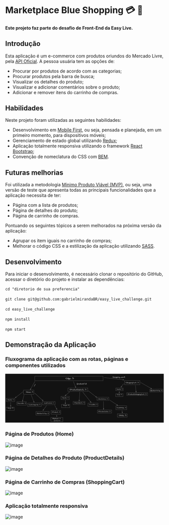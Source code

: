 # Marketplace Blue Shopping :credit_card: :money_with_wings:

#### Este projeto faz parte do desafio de Front-End da Easy Live.

## Introdução

Esta aplicação é um e-commerce com produtos oriundos do Mercado Livre, pela <a href="https://developers.mercadolivre.com.br/pt_br/api-docs-pt-br" target="_blank">API Oficial</a>. A pessoa usuária tem as opções de:

- Procurar por produtos de acordo com as categorias;
- Procurar produtos pela barra de busca;
- Visualizar os detalhes do produto;
- Visualizar e adicionar comentários sobre o produto;
- Adicionar e remover itens do carrinho de compras.

## Habilidades

Neste projeto foram utilizadas as seguintes habilidades:

- Desenvolvimento em <a href="https://blog.apiki.com/mobile-first-o-conceito-e-sua-aplicabilidade/" target="_blank">Mobile First</a>, ou seja, pensada e planejada, em um primeiro momento, para dispositivos móveis;
- Gerenciamento de estado global utilizando <a href="https://redux.js.org/" target="_blank">Redux</a>;
- Aplicação totalmente responsiva utilizando o framework <a href="https://react-bootstrap.github.io/" target="_blank">React Bootstrap</a>;
- Convenção de nomeclatura do CSS com <a href="https://desenvolvimentoparaweb.com/css/bem/" target="_blank">BEM</a>.

## Futuras melhorias

Foi utilizada a metodologia <a href="https://rockcontent.com/br/blog/o-que-e-mvp/" target="_blank">Mínimo Produto Viável (MVP)</a>, ou seja, uma versão de teste que apresenta todas as principais funcionalidades que a aplicação necessita de ter:

- Página com a lista de produtos;
- Página de detalhes do produto;
- Página de carrinho de compras.

Pontuando os seguintes tópicos a serem melhorados na próxima versão da aplicação:

- Agrupar os item iguais no carrinho de compras;
- Melhorar o código CSS e a estilização da aplicação utilizando <a href=" https://sass-lang.com/" target="_blank">SASS</a>.

## Desenvolvimento

Para iniciar o desenvolvimento, é necessário clonar o repositório do GitHub, acessar o diretório do projeto e instalar as dependências:

```shell
cd "diretorio de sua preferencia"

git clone git@github.com:gabrielmirandaBR/easy_live_challenge.git

cd easy_live_challenge

npm install

npm start
```

## Demonstração da Aplicação

### Fluxograma da aplicação com as rotas, páginas e componentes utilizados

![image](./images/diagram.png)

### Página de Produtos (Home)

![image](./images/Home.gif)

### Página de Detalhes do Produto (ProductDetails)

![image](./images/ItemsDetails.gif)

### Página de Carrinho de Compras (ShoppingCart)

![image](./images/ShoppingCart.gif)

### Aplicação totalmente responsiva

![image](./images/responsive.gif)
